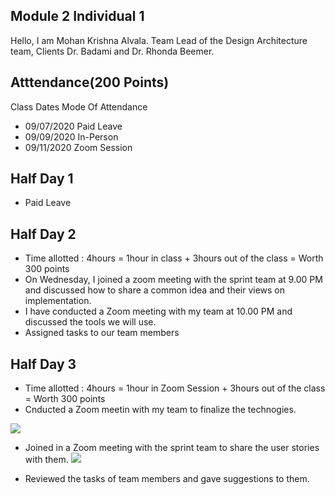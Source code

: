 ## Module 2 Individual 1
Hello, I am Mohan Krishna Alvala. Team Lead of the Design Architecture team, Clients Dr. Badami and Dr. Rhonda Beemer.

## Atttendance(200 Points)
Class Dates Mode Of Attendance
- 09/07/2020 Paid Leave
- 09/09/2020 In-Person
- 09/11/2020 Zoom Session

## Half Day 1
- Paid Leave


## Half Day 2
- Time allotted : 4hours = 1hour in class + 3hours out of the class = Worth 300 points
- On Wednesday, I joined a zoom meeting with the sprint team at 9.00 PM and discussed how to share a common idea and their views on implementation.
- I have conducted a Zoom meeting with my team at 10.00 PM and discussed the tools we will use.
- Assigned tasks to our team members


## Half Day 3
- Time allotted : 4hours = 1hour in Zoom Session + 3hours out of the class = Worth 300 points
- Cnducted a Zoom meetin with my team to finalize the technogies.

![](https://github.com/annie0sc/gdp_health_app/blob/master/Design%20Architecture/Meetings/Team%20meeting.png?raw=true)


- Joined in a Zoom meeting with the sprint team to share the user stories with them.
![](https://github.com/annie0sc/gdp_health_app/blob/master/Design%20Architecture/Meetings/Meeting%20with%20sprint%20planning%20team.PNG?raw=true)

- Reviewed the tasks of team members and gave suggestions to them.

